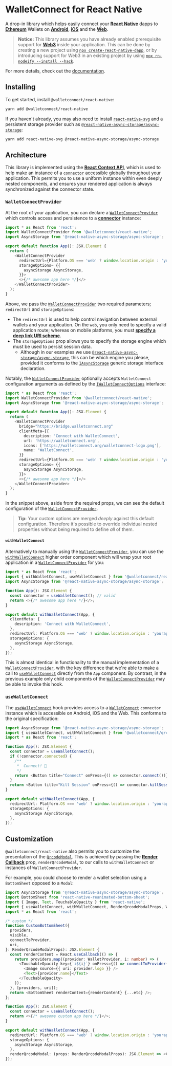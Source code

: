 # WalletConnect for React Native

A drop-in library which helps easily connect your [**React Native**](https://reactnative.dev) dapps to [**Ethereum**](https://ethereum.org) Wallets on [**Android**](https://reactnative.dev), [**iOS**](https://reactnative.dev) and the [**Web**](https://github.com/necolas/react-native-web).

> **Notice:** This library assumes you have already enabled prerequisite support for [**Web3**](https://github.com/ChainSafe/web3.js) inside your application. This can be done by creating a new project using [`npx create-react-native-dapp`](https://github.com/cawfree/create-react-native-dapp), or by introducing support for Web3 in an existing project by using [`npx rn-nodeify --install --hack`](https://github.com/tradle/rn-nodeify).

For more details, check out the [documentation](https://docs.walletconnect.org).

## Installing

To get started, install `@walletconnect/react-native`:

```sh
yarn add @walletconnect/react-native
```

If you haven't already, you may also need to install [`react-native-svg`](https://github.com/react-native-svg/react-native-svg) and a persistent storage provider such as [`@react-native-async-storage/async-storage`](https://github.com/react-native-async-storage/async-storage):

```sh
yarn add react-native-svg @react-native-async-storage/async-storage
```

## Architecture

This library is implemented using the [**React Context API**](https://reactjs.org/docs/context.html), which is used to help make an instance of a [`connector`](https://docs.walletconnect.org/client-api) accessible globally throughout your application. This permits you to use a uniform instance within even deeply nested components, and ensures your rendered application is always synchronized against the connector state.

### `WalletConnectProvider`

At the root of your application, you can declare a [`WalletConnectProvider`](./src/providers/WalletConnectProvider.tsx) which controls access and persistence to a [**connector**](https://docs.walletconnect.org/client-api) instance:

```typescript
import * as React from 'react';
import WalletConnectProvider from '@walletconnect/react-native';
import AsyncStorage from '@react-native-async-storage/async-storage';

export default function App(): JSX.Element {
  return (
    <WalletConnectProvider
      redirectUrl={Platform.OS === 'web' ? window.location.origin : 'yourappscheme://'}
      storageOptions= {{
        asyncStorage AsyncStorage,
      }}>
      <>{/* awesome app here */}</>
    </WalletConnectProvider>
  );
}
```

Above, we pass the [`WalletConnectProvider`](./src/providers/WalletConnectProvider.tsx) two required parameters; `redirectUrl` and `storageOptions`:

  - The `redirectUrl` is used to help control navigation between external wallets and your application. On the `web`, you only need to specify a valid application route; whereas on mobile platforms, you must [**specify a deep link URI scheme**](https://docs.expo.io/workflow/linking/#universaldeep-links-without-a-custom-scheme).
  - The `storageOptions` prop allows you to specify the storage engine which must be used to persist session data.
    - Although in our examples we use [`@react-native-async-storage/async-storage`](https://github.com/react-native-async-storage/async-storage), this can be which engine you please, provided it conforms to the [`IAsyncStorage`](https://github.com/pedrouid/keyvaluestorage) generic storage interface declaration.

Notably, the [`WalletConnectProvider`](./src/providers/WalletConnectProvider.tsx) optionally accepts `WalletConnect` configuration arguments as defined by the [`IWalletConnectOptions`](https://github.com/WalletConnect/walletconnect-monorepo/tree/next/packages/helpers/utils) interface:

```typescript
import * as React from 'react';
import WalletConnectProvider from '@walletconnect/react-native';
import AsyncStorage from '@react-native-async-storage/async-storage';

export default function App(): JSX.Element {
  return (
    <WalletConnectProvider
      bridge="https://bridge.walletconnect.org"
      clientMeta={{
        description: 'Connect with WalletConnect',
        url: 'https://walletconnect.org',
        icons: ['https://walletconnect.org/walletconnect-logo.png'],
        name: 'WalletConnect',
      }}
      redirectUrl={Platform.OS === 'web' ? window.location.origin : 'yourappscheme://'}
      storageOptions= {{
        asyncStorage AsyncStorage,
      }}>
      <>{/* awesome app here */}</>
    </WalletConnectProvider>
  );
}
```

In the snippet above, aside from the required props, we can see the default configuration of the [`WalletConnectProvider`](./src/providers/WalletConnectProvider.tsx).

> **Tip:** Your custom options are merged _deeply_ against this default configuration. Therefore it's possible to override individual nested properties without being required to define _all_ of them.

#### `withWalletConnect`
Alternatively to manually using the [`WalletConnectProvider`](./src/providers/WalletConnectProvider.tsx), you can use the [`withWalletConnect`](./src/hooks/useWalletConnect.ts) higher order component which will wrap your root application in a [`WalletConnectProvider`](./src/providers/WalletConnectProvider.tsx) for you:

```typescript
import * as React from 'react';
import { withWalletConnect, useWalletConnect } from '@walletconnect/react-native';
import AsyncStorage from '@react-native-async-storage/async-storage';

function App(): JSX.Element {
  const connector = useWalletConnect(); // valid
  return <>{/* awesome app here */}</>;
}

export default withWalletConnect(App, {
  clientMeta: {
    description: 'Connect with WalletConnect',
  },
  redirectUrl: Platform.OS === 'web' ? window.location.origin : 'yourappscheme://',
  storageOptions: {
    asyncStorage AsyncStorage,
  },
});
```

This is almost identical in functionality to the manual implementation of a [`WalletConnectProvider`](./src/providers/WalletConnectProvider.tsx), with the key difference that we're able to make a call to [`useWalletConnect`](./src/hooks/useWalletConnect.ts) directly from the `App` component. By contrast, in the previous example only child components of the [`WalletConnectProvider`](./src/providers/WalletConnectProvider.tsx) may be able to invoke this hook.

### `useWalletConnect`

The [`useWalletConnect`](./src/hooks/useWalletConnect.ts) hook provides access to a [`WalletConnect`](https://docs.walletconnect.org/client-api) `connector` instance which is accessible on Android, iOS and the Web. This conforms to the original specification:

```typescript
import AsyncStorage from '@react-native-async-storage/async-storage';
import { useWalletConnect, withWalletConnect } from '@walletconnect/qrcode-modal-react-native';
import * as React from 'react';

function App(): JSX.Element {
  const connector = useWalletConnect();
  if (!connector.connected) {
    /**
     *  Connect! 🎉
     */
    return <Button title="Connect" onPress={() => connector.connect())} />;
  }
  return <Button title="Kill Session" onPress={() => connector.killSession()} />;
}

export default withWalletConnect(App, {
  redirectUrl: Platform.OS === 'web' ? window.location.origin : 'yourappscheme://',
  storageOptions: {
    asyncStorage AsyncStorage,
  },
});
```

## Customization
`@walletconnect/react-native` also permits you to customize the presentation of the [`QrcodeModal`](./src/components/QrcodeModal.tsx). This is achieved by passing the [**Render Callback**]() prop, `renderQrcodeModal`, to our calls to `withWalletConnect` or instances of `WalletConnectProvider`.

For example, you could choose to render a wallet selection using a `BottomSheet` opposed to a `Modal`:

```typescript
import AsyncStorage from '@react-native-async-storage/async-storage';
import BottomSheet from 'react-native-reanimated-bottom-sheet';
import { Image, Text, TouchableOpacity } from 'react-native';
import { useWalletConnect, withWalletConnect, RenderQrcodeModalProps, WalletProvider } from '@walletconnect/qrcode-modal-react-native';
import * as React from 'react';

/* custom */
function CustomBottomSheet({
  providers,
  visible,
  connectToProvider,
  uri,
}: RenderQrcodeModalProps): JSX.Element {
  const renderContent = React.useCallback(() => {
    return providers.map((provider: WalletProvider, i: number) => (
      <TouchableOpacity key={`i${i}`} onPress={() => connectToProvider(provider, uri)>
        <Image source={{ uri: provider.logo }} />
        <Text>{provider.name}</Text>
      </TouchableOpacity>
    ));
  }, [providers, uri]);
  return <BottomSheet renderContent={renderContent} {...etc} />;
};

function App(): JSX.Element {
  const connector = useWalletConnect();
  return <>{/* awesome custom app here */}</>;
}

export default withWalletConnect(App, {
  redirectUrl: Platform.OS === 'web' ? window.location.origin : 'yourappscheme://',
  storageOptions: {
    asyncStorage AsyncStorage,
  },
  renderQrcodeModal: (props: RenderQrcodeModalProps): JSX.Element => <CustomBottomSheet {...props />,
});
```
